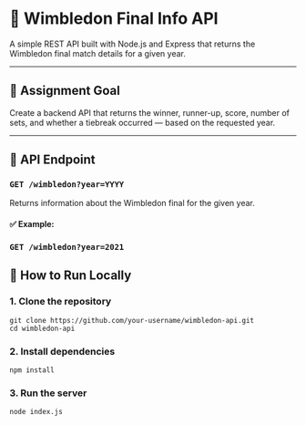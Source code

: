 # 🎾 Wimbledon Final Info API

A simple REST API built with Node.js and Express that returns the Wimbledon final match details for a given year.

---

## 📌 Assignment Goal

Create a backend API that returns the winner, runner-up, score, number of sets, and whether a tiebreak occurred — based on the requested year.

---

## 🔗 API Endpoint

### `GET /wimbledon?year=YYYY`

Returns information about the Wimbledon final for the given year.

#### ✅ Example:

### `GET /wimbledon?year=2021`


## 🧪 How to Run Locally

### 1. Clone the repository

```
git clone https://github.com/your-username/wimbledon-api.git
cd wimbledon-api
```

### 2. Install dependencies

```npm install```

### 3. Run the server

```node index.js```



